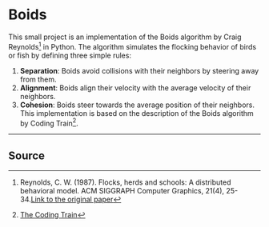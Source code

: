 # Boids
This small project is an implementation of the Boids algorithm by Craig Reynolds[^1] in Python. The algorithm simulates the flocking 
behavior of birds or fish by defining three simple rules:
1. **Separation**: Boids avoid collisions with their neighbors by steering away from them.
2. **Alignment**: Boids align their velocity with the average velocity of their neighbors.
3. **Cohesion**: Boids steer towards the average position of their neighbors.
This implementation is based on the description of the Boids algorithm by Coding Train[^2].

***
## Source
[^1]: Reynolds, C. W. (1987). Flocks, herds and schools: A distributed behavioral model. ACM SIGGRAPH Computer Graphics, 21(4), 25-34.[Link to the original paper](https://www.red3d.com/cwr/papers/1987/boids.html)
[^2]: [The Coding Train](https://thecodingtrain.com/CodingChallenges/124-flocking-boids.html)